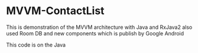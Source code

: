 # MVVM-ContactList
This is demonstration of the MVVM architecture with Java and RxJava2 also used Room DB and new components which is publish by Google Android

This code is on the Java
